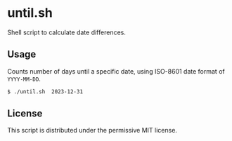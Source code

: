 # until.sh

Shell script to calculate date differences.


## Usage

Counts number of days until a specific date, using ISO-8601 date format of `YYYY-MM-DD`.

```bash
$ ./until.sh  2023-12-31
```

## License

This script is distributed under the permissive MIT license.
